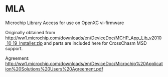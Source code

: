 # MLA
Microchip Library Access for use on OpenXC vi-firmware

Originally obtained from http://ww1.microchip.com/downloads/en/DeviceDoc/MCHP_App_Lib_v2010_10_19_Installer.zip and parts are included here for CrossChasm MSD support.

Agreement:
http://ww1.microchip.com/downloads/en/DeviceDoc/Microchip%20Application%20Solutions%20Users%20Agreement.pdf


